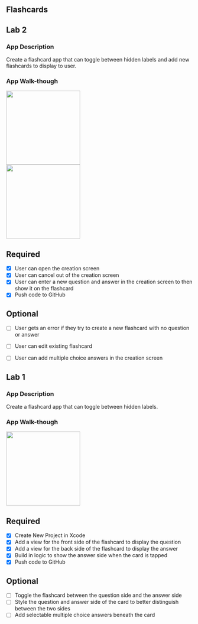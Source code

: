 ## Flashcards

## Lab 2

### App Description
Create a flashcard app that can toggle between hidden labels and add new flashcards to display to user.

### App Walk-though
<img src="https://user-images.githubusercontent.com/66144804/159202956-22026406-9da6-4981-a7ae-3f98595cba87.gif" width=200><br>
<img src="https://user-images.githubusercontent.com/66144804/159338287-07cd47d7-398d-4f34-a972-0cf7d70dfdaf.gif" width=200><br>

## Required
- [X] User can open the creation screen
- [X] User can cancel out of the creation screen
- [X] User can enter a new question and answer in the creation screen to then show it on the flashcard
- [X] Push code to GitHub
## Optional
- [ ] User gets an error if they try to create a new flashcard with no question or answer
- [ ] User can edit existing flashcard
- [ ] User can add multiple choice answers in the creation screen


## Lab 1

### App Description
Create a flashcard app that can toggle between hidden labels.

### App Walk-though
<img src="https://user-images.githubusercontent.com/66144804/156876876-21880716-9408-460e-9f14-ea6c713fa5ca.gif" width=200><br>

## Required
- [X] Create New Project in Xcode
- [X] Add a view for the front side of the flashcard to display the question
- [X] Add a view for the back side of the flashcard to display the answer
- [X] Build in logic to show the answer side when the card is tapped
- [X] Push code to GitHub
## Optional
- [ ] Toggle the flashcard between the question side and the answer side
- [ ] Style the question and answer side of the card to better distinguish between the two sides
- [ ] Add selectable multiple choice answers beneath the card

